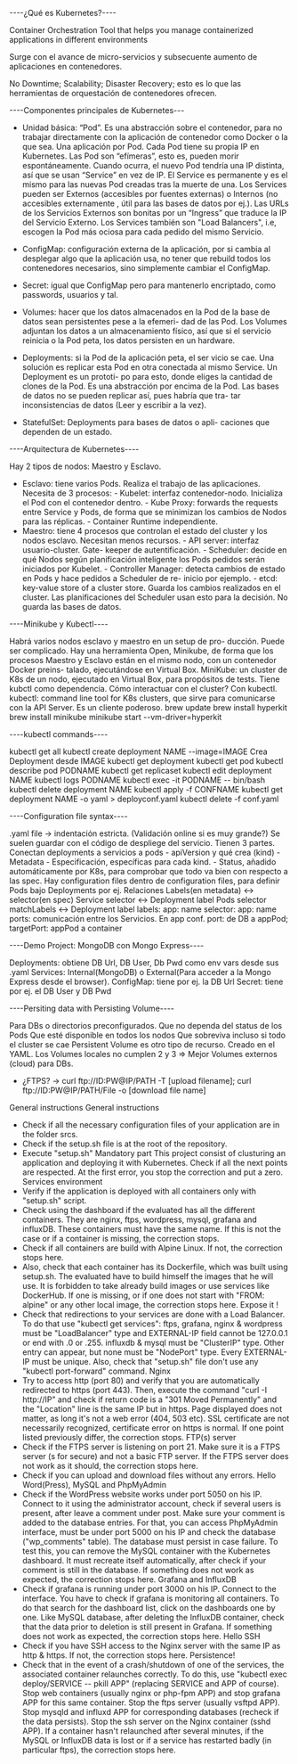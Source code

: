 ----¿Qué es Kubernetes?----

Container Orchestration Tool  that helps you manage
containerized applications in different environments

Surge con el avance de micro-servicios y subsecuente
aumento de aplicaciones en contenedores.

No Downtime; Scalability; Disaster Recovery;
esto es lo que las herramientas de orquestación
de contenedores ofrecen.

----Componentes principales de Kubernetes---

-	Unidad básica: “Pod”. Es una abstracción sobre el
contenedor, para no trabajar directamente con la
aplicación de contenedor como Docker o la que sea.
Una aplicación por Pod.
	Cada Pod tiene su propia IP en Kubernetes.
	Las Pod son “efímeras”, esto es, pueden morir
espontáneamente.
	Cuando ocurra, el nuevo Pod tendría una IP distinta,
así que se usan
	“Service” en vez de IP. El Service es permanente y
es el mismo para las nuevas Pod creadas tras la muerte
de una.
	Los Services pueden ser Externos (accesibles por
fuentes externas) o Internos (no accesibles externamente
, útil para las bases de datos por 	ej.). Las URLs de
los Servicios Externos son bonitas por un “Ingress”
que traduce la IP del Servicio Externo.
	Los Services también son "Load Balancers", i.e,
escogen la Pod más ociosa para cada pedido del mismo
Servicio.

-	ConfigMap: configuración externa de la aplicación,
por si cambia al desplegar algo que la aplicación usa,
no tener que rebuild todos los contenedores necesarios,
sino simplemente cambiar el ConfigMap.

-	Secret: igual que ConfigMap pero para mantenerlo
encriptado, como passwords, usuarios y tal.

-	Volumes: hacer que los datos almacenados en la Pod
de la base de datos sean persistentes pese a la efemeri-
dad de las Pod. Los Volumes adjuntan los datos a un
almacenamiento físico, así que si el servicio reinicia o
la Pod peta, los datos persisten en un hardware.

-	Deployments: si la Pod de la aplicación peta, el ser
vicio se cae. Una solución es replicar esta Pod en otra
conectada al mismo Service. Un Deployment es un prototi-
po para esto, donde eliges la cantidad de clones de la
Pod. Es una abstracción por encima de la Pod. Las bases
de datos no se pueden replicar así, pues habría que tra-
tar inconsistencias de datos (Leer y escribir a la vez).

-	StatefulSet: Deployments para bases de datos o apli-
caciones que dependen de un estado.

----Arquitectura de Kubernetes----

Hay 2 tipos de nodos: Maestro y Esclavo.

-	Esclavo: tiene varios Pods. Realiza el trabajo de
las aplicaciones. Necesita de 3 procesos:
		-   Kubelet: interfaz contenedor-nodo. Inicializa
		el Pod con el contenedor dentro.
		-   Kube Proxy: forwards the requests entre
		Service y Pods, de forma que se minimizan los
		cambios de Nodos para las réplicas.
		-   Container Runtime independiente.
- Maestro: tiene 4 procesos que controlan el estado del
cluster y los nodos esclavo. Necesitan menos recursos.
		-   API server: interfaz usuario-cluster. Gate-
		keeper de autentificación.
		-   Scheduler: decide en qué Nodos
		según planificación inteligente los Pods pedidos
		serán iniciados por Kubelet.
		-   Controller Manager: detecta cambios de
		estado en Pods y hace pedidos a Scheduler de re-
		inicio por ejemplo.
		-   etcd: key-value store of a cluster store.
		Guarda los cambios realizados en el cluster.
		Las planificaciones del Scheduler usan esto
		para la decisión. No guarda las bases de datos.

----Minikube y Kubectl----

Habrá varios nodos esclavo y maestro en un setup de pro-
ducción. Puede ser complicado. Hay una herramienta Open,
Minikube, de forma que los procesos Maestro y Esclavo
están en el mismo nodo, con un contenedor Docker preins-
talado, ejecutándose en Virtual Box.
	MiniKube: un cluster de K8s de un nodo, ejecutado en
Virtual Box, para propósitos de tests. Tiene kubctl
como dependencia.
Cómo interactuar con el cluster? Con kubectl.
	kubectl: command line tool for K8s clusters, que
	sirve para comunicarse con la API Server. Es un
	cliente poderoso.
brew update
brew install hyperkit
brew install minikube
minikube start --vm-driver=hyperkit

----kubectl commands----

kubectl get all
kubectl create deployment NAME --image=IMAGE
	Crea Deployment desde IMAGE
kubectl get deployment
kubectl get pod
kubectl describe pod PODNAME
kubectl get replicaset
kubectl edit deployment NAME
kubectl logs PODNAME
kubectl exec -it PODNAME -- bin/bash
kubectl delete deployment NAME
kubectl apply -f CONFNAME
kubectl get deployment NAME -o yaml > deployconf.yaml
kubectl delete -f conf.yaml

----Configuration file syntax----

.yaml file -> indentación estricta. (Validación online
si es muy grande?) Se suelen guardar con el código de
despliege del servicio.
Tienen 3 partes. Conectan deployments a servicios a pods
	-   apiVersion y qué crea (kind)
	-   Metadata
	-   Especificación, específicas para cada kind.
	-   Status, añadido automáticamente por K8s, para
	comprobar que todo va bien con respecto a las spec.
Hay configuration files dentro de configuration files,
para definir Pods bajo Deployments por ej.
Relaciones Labels(en metadata) <-> selector(en spec)
	Service selector <-> Deployment label
	Pods selector matchLabels <-> Deployment label
labels:
	app: name
selector:
	app: name	
ports: comunicación entre los Servicios. En app conf.
	port: de DB a appPod; targetPort: appPod a container

----Demo Project: MongoDB con Mongo Express----
 
 Deployments: obtiene DB Url, DB User, Db Pwd como 
	env vars desde sus .yaml
 Services: Internal(MongoDB) o External(Para acceder a la
	Mongo Express desde el browser).
 ConfigMap: tiene por ej. la DB Url
 Secret: tiene por ej. el DB User y DB Pwd

----Persiting data with Persisting Volume----

Para DBs o directorios preconfigurados.
	Que no dependa del status de los Pods
	Que esté disponible en todos los nodos
	Que sobreviva incluso si todo el cluster se cae
Persistent Volume es otro tipo de recurso.
Creado en el YAML.
Los Volumes locales no cumplen 2 y 3 => Mejor Volumes 
externos (cloud) para DBs.


- ¿FTPS? -> curl ftp://ID:PW@IP/PATH -T [upload filename]; curl ftp://ID:PW@IP/PATH/File -o [download file name]

General instructions
General instructions
- Check if all the necessary configuration files of your application are in the folder srcs.
- Check if the setup.sh file is at the root of the repository.
- Execute "setup.sh"
Mandatory part
This project consist of clusturing an application and deploying it with Kubernetes. Check if all the next points are respected. At the first error, you stop the correction and put a zero.
Services environment
- Verify if the application is deployed with all containers only with "setup.sh" script.
- Check using the dashboard if the evaluated has all the different containers.
They are nginx, ftps, wordpress, mysql, grafana and influxDB.
These containers must have the same name. If this is not the case or if a container is missing, the correction stops.
- Check if all containers are build with Alpine Linux. If not, the correction stops here.
- Also, check that each container has its Dockerfile, which was built using setup.sh.
The evaluated have to build himself the images that he will use. It is forbidden to take already build images
or use services like DockerHub.
If one is missing, or if one does not start with "FROM: alpine" or any other local image, the correction stops here.
Expose it !
- Check that redirections to your services are done with a Load Balancer.
To do that use "kubectl get services":
ftps, grafana, nginx & wordpress must be "LoadBalancer" type and EXTERNAL-IP field cannot be 127.0.0.1 or end with .0 or .255.
influxdb & mysql must be "ClusterIP" type.
Other entry can appear, but none must be "NodePort" type.
Every EXTERNAL-IP must be unique.
Also, check that "setup.sh" file don't use any "kubectl port-forward" command.
Nginx
- Try to access http (port 80) and verify that you are automatically redirected to https (port 443).
Then, execute the command "curl -I http://IP" and check if return code is a
"301 Moved Permanently" and the "Location" line is the same IP but in https.
Page displayed does not matter, as long it's not a web error (404, 503 etc).
SSL certificate are not necessarily recognized, certificate error on https is normal.
If one point listed previously differ, the correction stops.
FTP(s) server
- Check if the FTPS server is listening on port 21. Make sure it is a FTPS server (s for secure)
and not a basic FTP server.
If the FTPS server does not work as it should, the correction stops here.
- Check if you can upload and download files without any errors.
Hello Word(Press), MySQL and PhpMyAdmin
- Check if the WordPress website works under port 5050 on his IP. Connect to it using the administrator account,
check if several users is present, after leave a comment under post. Make sure your comment is added to the database entries.
For that, you can access PhpMyAdmin interface, must be under port 5000 on his IP and check the database ("wp_comments" table).
The database must persist in case failure.
To test this, you can remove the MySQL container with the Kubernetes dashboard.
It must recreate itself automatically, after check if your comment is still in the database.
If something does not work as expected, the correction stops here.
Grafana and InfluxDB
- Check if grafana is running under port 3000 on his IP. Connect to the interface.
You have to check if grafana is monitoring all containers. To do that search for the dashboard list,
click on the dashboards one by one.
Like MySQL database, after deleting the InfluxDB container, check that the data prior to deletion is still present in Grafana.
If something does not work as expected, the correction stops here.
Hello SSH
- Check if you have SSH access to the Nginx server with the same IP as http & https.
If not, the correction stops here.
Persistence!
- Check that in the event of a crash/shutdown of one of the services, the associated container relaunches correctly.
 To do this, use "kubectl exec deploy/SERVICE -- pkill APP" (replacing SERVICE and APP of course).
 Stop web containers (usually nginx or php-fpm APP) and stop grafana APP for this same container.
 Stop the ftps server (usually vsftpd APP).
 Stop mysqld and influxd APP for corresponding databases (recheck if the data persists).
 Stop the ssh server on the Nginx container (sshd APP).
 If a container hasn't relaunched after several minutes, if the MySQL or InfluxDB data is lost
 or if a service has restarted badly (in particular ftps), the correction stops here.
